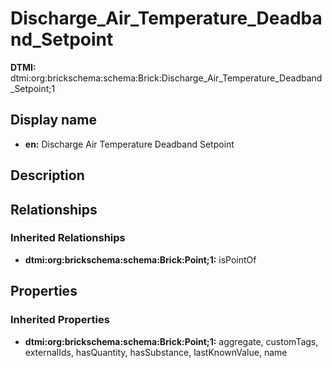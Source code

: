 # Discharge_Air_Temperature_Deadband_Setpoint
**DTMI:** dtmi:org:brickschema:schema:Brick:Discharge_Air_Temperature_Deadband_Setpoint;1
## Display name
- **en:** Discharge Air Temperature Deadband Setpoint
## Description
## Relationships
### Inherited Relationships
* **dtmi:org:brickschema:schema:Brick:Point;1:** isPointOf
## Properties
### Inherited Properties
* **dtmi:org:brickschema:schema:Brick:Point;1:** aggregate, customTags, externalIds, hasQuantity, hasSubstance, lastKnownValue, name
